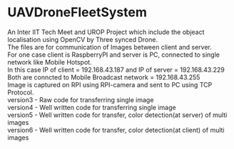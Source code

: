 # UAVDroneFleetSystem
An Inter IIT Tech Meet and UROP Project which include the objeact localisation using OpenCV by Three synced Drone.\
The files are for communication of Images between client and server.\
For one case client is RaspberryPI and server is PC, connected to single network like Mobile Hotspot.\
In this case IP of client = 192.168.43.187 and IP of server = 192.168.43.229 \
Both are conncted to Mobile Broadcast network = 192.168.43.255\
Image is captured on RPI using RPI-camera and sent to PC using TCP Protocol.\
version3 - Raw code for transferring single image \
version4 - Well written code for transferring single image \
version5 - Well written code for transfer, color detection(at server) of multi images\
version6 - Well written code for transfer, color detection(at client) of multi images

